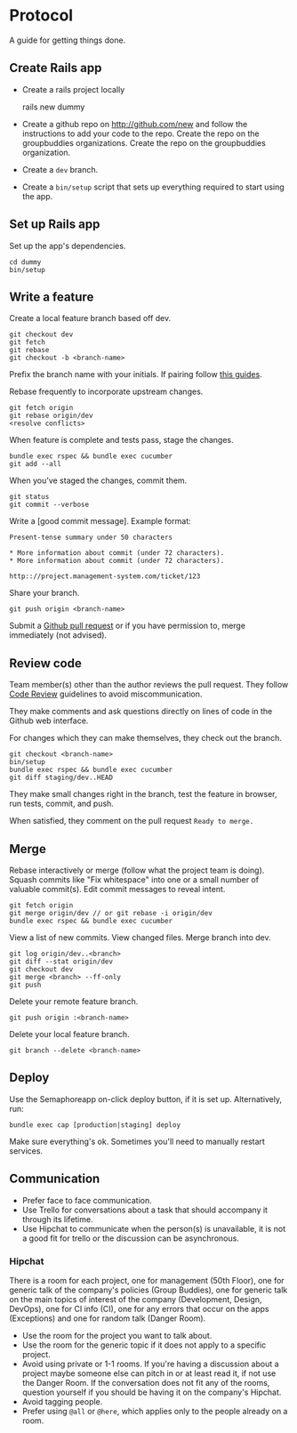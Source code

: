 Protocol
========

A guide for getting things done.

Create Rails app
----------------

* Create a rails project locally

    rails new dummy

* Create a github repo on http://github.com/new and follow the instructions to add
your code to the repo. Create the repo on the groupbuddies organizations. Create
the repo on the groupbuddies organization.

* Create a `dev` branch.

* Create a `bin/setup` script that sets up everything required to start using
the app.

Set up Rails app
----------------

Set up the app's dependencies.

    cd dummy
    bin/setup

Write a feature
---------------

Create a local feature branch based off dev.

    git checkout dev
    git fetch
    git rebase
    git checkout -b <branch-name>

Prefix the branch name with your initials. If pairing follow [this
guides](http://robots.thoughtbot.com/how-to-create-github-avatars-for-pairs).

Rebase frequently to incorporate upstream changes.

    git fetch origin
    git rebase origin/dev
    <resolve conflicts>

When feature is complete and tests pass, stage the changes.

    bundle exec rspec && bundle exec cucumber
    git add --all

When you've staged the changes, commit them.

    git status
    git commit --verbose

Write a [good commit message]. Example format:

    Present-tense summary under 50 characters

    * More information about commit (under 72 characters).
    * More information about commit (under 72 characters).

    http:://project.management-system.com/ticket/123

Share your branch.

    git push origin <branch-name>

Submit a [Github pull request](http://goo.gl/Kmdee) or if you have permission
to, merge immediately (not advised).

Review code
-----------

Team member(s) other than the author reviews the pull request. They follow
[Code Review](../code-review) guidelines to avoid
miscommunication.

They make comments and ask questions directly on lines of code in the Github
web interface.

For changes which they can make themselves, they check out the branch.

    git checkout <branch-name>
    bin/setup
    bundle exec rspec && bundle exec cucumber
    git diff staging/dev..HEAD

They make small changes right in the branch, test the feature in browser,
run tests, commit, and push.

When satisfied, they comment on the pull request `Ready to merge.`

Merge
-----

Rebase interactively or merge (follow what the project team is doing). Squash
commits like "Fix whitespace" into one or a small number of valuable commit(s).
Edit commit messages to reveal intent.

    git fetch origin
    git merge origin/dev // or git rebase -i origin/dev
    bundle exec rspec && bundle exec cucumber

View a list of new commits. View changed files. Merge branch into dev.

    git log origin/dev..<branch>
    git diff --stat origin/dev
    git checkout dev
    git merge <branch> --ff-only
    git push

Delete your remote feature branch.

    git push origin :<branch-name>

Delete your local feature branch.

    git branch --delete <branch-name>

Deploy
------

Use the Semaphoreapp on-click deploy button, if it is set up. Alternatively, run:

    bundle exec cap [production|staging] deploy

Make sure everything's ok. Sometimes you'll need to manually restart services.

Communication
-------------

* Prefer face to face communication.
* Use Trello for conversations about a task that should accompany it through its
lifetime.
* Use Hipchat to communicate when the person(s) is unavailable, it is not a good
fit for trello or the discussion can be asynchronous.

### Hipchat

There is a room for each project, one for management (50th Floor), one for
generic talk of the company's policies (Group Buddies), one for generic talk on
the main topics of interest of the company (Development, Design, DevOps), one
for CI info (CI), one for any errors that occur on the apps (Exceptions) and one
for random talk (Danger Room).

* Use the room for the project you want to talk about.
* Use the room for the generic topic if it does not apply to a specific project.
* Avoid using private or 1-1 rooms. If you're having a discussion about a
project maybe someone else can pitch in or at least read it, if not use the
Danger Room. If the conversation does not fit any of the rooms, question
yourself if you should be having it on the company's Hipchat.
* Avoid tagging people.
* Prefer using `@all` or `@here`, which applies only to the people already on a room.

